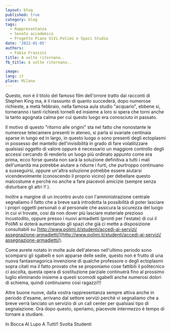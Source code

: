 ```yaml
---
layout: blog
published: true
category: blog
tags:
  - Rappresentanza
  - Senato accademico
  - Progetto Piano ViVi.Polimi e Spazi Studio
date: '2012-01-05'
authors:
  - Fabio Frassini
title: A volte ritornano..
fb_title: A volte ritornano..

image: 
lang: it
place: Milano
---
```


Questo, non è il titolo del famoso film dell'orrore tratto dai racconti di Stephen King ma, è il riassunto di quanto succederà, dopo numerose richieste, a metà febbraio, nella famosa aula studio "acquario", ebbene si, torneranno i tanti richiesti tornelli ed insieme a loro si spera che torni anche la tanto agognata calma per cui questo luogo era conosciuto in passato.

Il motivo di questo "ritorno alle origini" sta nel fatto che nonostante le numerose telecamere presenti in ateneo, si parla si svariate centinaia sparse in lungo ed in largo, in questo luogo o sono presenti degli ectoplasmi in possesso del mantello dell'invisibilità in grado di fare volatilizzare qualsiasi oggetto di valore oppure è necessario un maggiore controllo degli accessi cercando di renderlo un luogo più ordinato appunto come era prima, ecco forse questa non sarà la soluzione definitiva a tutti i mali dell'umanità ma potrebbe aiutare a ridurre i furti, che purtroppo continuano a susseguirsi, oppure un'altra soluzione potrebbe essere aiutarsi vicendevolmente (conoscendo il proprio vicino) per debellare questo malcostume e perchè no anche a fare piacevoli amicizie (sempre senza disturbare gli altri !! ).

Inoltre a margine di un incontro avuto con l'amministrazione centrale segnaliamo il fatto che a breve sarà introdotta la possibilità di poter lasciare i propri oggetti personali o al personale che assicura la sicurezza del luogo in cui vi trovate, cosi da non dover più lasciare materiale prezioso incustodito, oppure presso i nuovi armadietti (pronti per l'estate) di cui il PoliMi si doterà aumentando gli spazi che già ci mette a disposizione consultabili su [http://www.polimi.it/studenti/​accedi-ai-servizi/​assegnazione-armadietti/](http://www.polimi.it/studenti/​accedi-ai-servizi/​assegnazione-armadietti/).

Come avrete notato in molte aule dell'ateneo nell'ultimo periodo sono scomparsi gli sgabelli e son apparse delle sedie, questo non è frutto di una nuova fantasmagorica invenzione di qualche professore o degli ectoplasmi sopra citati ma il fatto provato che se proponiamo cose fattibili il politecnico ci ascolta, questa opera di sostituzione parziale continuerà fino al prossimo luglio eliminando insieme a questi scomodi sgabelli anche numerosi dolori di schiema, quindi continuiamo cosi ragazzi!!!

Altre buone nuove, dalla vostra rappresentanza sempre attiva anche in periodo d'esame, arrivano dal settore servizi perchè vi segnaliamo che a breve verrà lanciato un servizio di un call center per qualsiasi tipo di segnalazione. Ora dopo questo, speriamo, piacevole intermezzo è tempo di tornare a studiare.

In Bocca Al Lupo A Tutti!! Svolta Studenti
